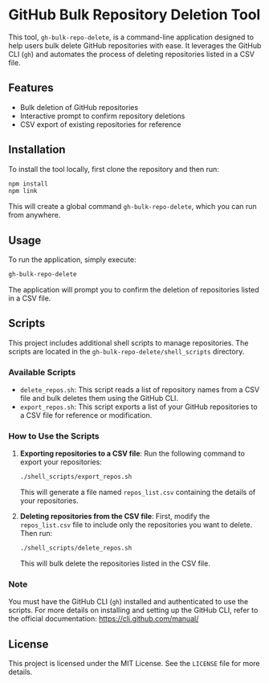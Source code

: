 # GitHub Bulk Repository Deletion Tool

This tool, `gh-bulk-repo-delete`, is a command-line application designed to help users bulk delete GitHub repositories with ease. It leverages the GitHub CLI (`gh`) and automates the process of deleting repositories listed in a CSV file.

## Features

- Bulk deletion of GitHub repositories
- Interactive prompt to confirm repository deletions
- CSV export of existing repositories for reference

## Installation

To install the tool locally, first clone the repository and then run:

```bash
npm install
npm link
```

This will create a global command `gh-bulk-repo-delete`, which you can run from anywhere.

## Usage

To run the application, simply execute:

```bash
gh-bulk-repo-delete
```

The application will prompt you to confirm the deletion of repositories listed in a CSV file.

## Scripts

This project includes additional shell scripts to manage repositories. The scripts are located in the `gh-bulk-repo-delete/shell_scripts` directory.

### Available Scripts

- `delete_repos.sh`: This script reads a list of repository names from a CSV file and bulk deletes them using the GitHub CLI.
- `export_repos.sh`: This script exports a list of your GitHub repositories to a CSV file for reference or modification.

### How to Use the Scripts

1. **Exporting repositories to a CSV file**:
   Run the following command to export your repositories:

   ```bash
   ./shell_scripts/export_repos.sh
   ```

   This will generate a file named `repos_list.csv` containing the details of your repositories.

2. **Deleting repositories from the CSV file**:
   First, modify the `repos_list.csv` file to include only the repositories you want to delete. Then run:

   ```bash
   ./shell_scripts/delete_repos.sh
   ```

   This will bulk delete the repositories listed in the CSV file.

### Note

You must have the GitHub CLI (`gh`) installed and authenticated to use the scripts. For more details on installing and setting up the GitHub CLI, refer to the official documentation: https://cli.github.com/manual/

## License

This project is licensed under the MIT License. See the `LICENSE` file for more details.
